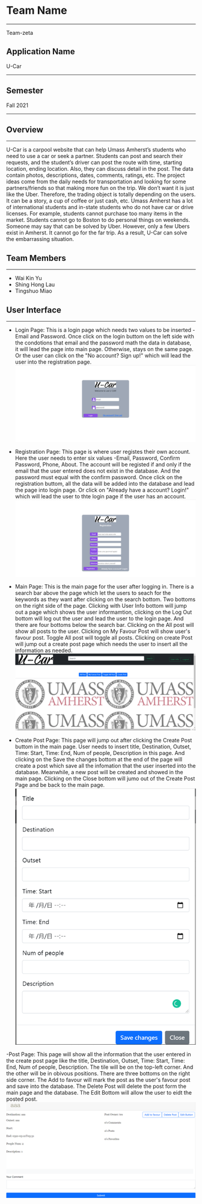 # Team Name
___________________________________________________________________
Team-zeta
## Application Name
U-Car
___________________________________________________________________
## Semester
Fall 2021
___________________________________________________________________

## Overview
___________________________________________________________________

U-Car is a carpool website that can help Umass Amherst’s students who need to use a car or seek a partner. Students can post and search their requests, and the student’s driver can post the route with time, starting location, ending location. Also, they can discuss detail in the post. The data contain photos, descriptions, dates, comments, ratings, etc.
The project ideas come from the daily needs for transportation and looking for some partners/friends so that making more fun on the trip. We don’t want it is just like the Uber. Therefore, the trading object is totally depending on the users. It can be a story, a cup of coffee or just cash, etc. Umass Amherst has a lot of international students and in-state students who do not have car or drive licenses.  For example, students cannot purchase too many items in the market. Students cannot go to Boston to do personal things on weekends. Someone may say that can be solved by Uber. However, only a few Ubers exist in Amherst. It cannot go for the far trip. As a result, U-Car can solve the embarrassing situation.

## Team Members
___________________________________________________________________
- Wai Kin Yu
- Shing Hong Lau
- Tingshuo Miao

## User Interface
___________________________________________________________________
- Login Page: This is a login page which needs two values to be inserted - Email and Password. Once click on the login buttom on the left side with the condotions that email and the password math the data in database, it will lead the page into main page. Otherwise, stays on the same page. Or the user can click on the "No account? Sign up!" which will lead the user into the registration page.
  ![alt text](https://github.com/hilshong2580/cs326-final-zeta/blob/main/docs/screenShot4/login.png)
  
 - Registration Page: This page is where user registes their own account. Here the user needs to enter six values -Email, Password, Confirm Password, Phone, About. The account will be registed if and only if the email that the user entered does not exist in the database. And the password must equal with the confirm password. Once click on the registration buttom, all the data will be added into the database and lead the page into login page. Or click on "Already have a account? Login!" which will lead the user to thte login page if the user has an account.
   ![alt text](https://github.com/hilshong2580/cs326-final-zeta/blob/main/docs/screenShot4/regis.png)

- Main Page: This is the main page for the user after logging in. There is a search bar above the page which let the users to seach for the keywords as they want after clicking on the search bottom. Two bottoms on the right side of the page. Clicking with User Info bottom will jump out a page which shows the user informamtion, clicking on the Log Out bottom will log out the user and lead the user to the login page. And there are four bottoms below the search bar. Clicking on the All post will show all posts to the user. Clicking on My Favour Post will show user's favour post. Toggle All post will toggle all posts. Clicking on create Post will jump out a create post page which needs the user to insert all the information as needed.
   ![alt text](https://github.com/hilshong2580/cs326-final-zeta/blob/main/docs/screenShot4/main.png)

- Create Post Page: This page will jump out after clicking the Create Post buttom in the main page. User needs to insert title, Destination, Outset, Time: Start, Time: End, Num of people, Description in this page. And clicking on the Save the changes bottom at the end of the page will create a post which save all the infomation that the user inserted into the database. Meanwhile, a new post will be created and showed in the main page. Clicking on the Close bottom will jumo out of the Create Post Page and be back to the main page.
  ![alt text](https://github.com/hilshong2580/cs326-final-zeta/blob/main/docs/screenShot4/create.png)

-Post Page: This page will show all the information that the user entered in the create post page like the title, Destination, Outset, Time: Start, Time: End, Num of people, Description. The tile will be on the top-left corner. And the other will be in obivous positions. There are three bottoms on the right side corner. The Add to favour will mark the post as the user's favour post and save into the database. The Delete Post will delete the post form the main page and the database. The Edit Bottom will allow the user to eidt the posted post.
   ![alt text](https://github.com/hilshong2580/cs326-final-zeta/blob/main/docs/screenShot4/post.png)
